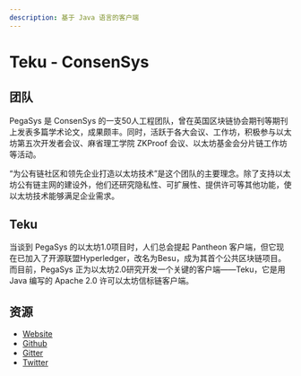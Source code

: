 ```yaml
---
description: 基于 Java 语言的客户端
---
```


# Teku - ConsenSys

## 团队

PegaSys 是 ConsenSys 的一支50人工程团队，曾在英国区块链协会期刊等期刊上发表多篇学术论文，成果颇丰。同时，活跃于各大会议、工作坊，积极参与以太坊第五次开发者会议、麻省理工学院 ZKProof 会议、以太坊基金会分片链工作坊等活动。

“为公有链社区和领先企业打造以太坊技术”是这个团队的主要理念。除了支持以太坊公有链主网的建设外，他们还研究隐私性、可扩展性、提供许可等其他功能，使以太坊技术能够满足企业需求。

## Teku 

当谈到 PegaSys 的以太坊1.0项目时，人们总会提起 Pantheon 客户端，但它现在已加入了开源联盟Hyperledger，改名为Besu，成为其首个公共区块链项目。而目前，PegaSys 正为以太坊2.0研究开发一个关键的客户端——Teku，它是用 Java 编写的 Apache 2.0 许可以太坊信标链客户端。

## 资源

* [Website](https://pegasys.tech/)   
* [Github](https://github.com/PegaSysEng/artemis)
* [Gitter](https://gitter.im/PegaSysEng/artemis)
* [Twitter](https://twitter.com/pegasyseng)

